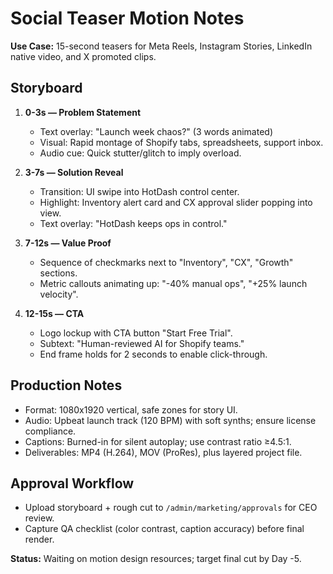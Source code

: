 # Social Teaser Motion Notes

**Use Case:** 15-second teasers for Meta Reels, Instagram Stories, LinkedIn native video, and X promoted clips.

## Storyboard

1. **0-3s — Problem Statement**
   - Text overlay: "Launch week chaos?" (3 words animated)
   - Visual: Rapid montage of Shopify tabs, spreadsheets, support inbox.
   - Audio cue: Quick stutter/glitch to imply overload.

2. **3-7s — Solution Reveal**
   - Transition: UI swipe into HotDash control center.
   - Highlight: Inventory alert card and CX approval slider popping into view.
   - Text overlay: "HotDash keeps ops in control."

3. **7-12s — Value Proof**
   - Sequence of checkmarks next to "Inventory", "CX", "Growth" sections.
   - Metric callouts animating up: "-40% manual ops", "+25% launch velocity".

4. **12-15s — CTA**
   - Logo lockup with CTA button "Start Free Trial".
   - Subtext: "Human-reviewed AI for Shopify teams."
   - End frame holds for 2 seconds to enable click-through.

## Production Notes

- Format: 1080x1920 vertical, safe zones for story UI.
- Audio: Upbeat launch track (120 BPM) with soft synths; ensure license compliance.
- Captions: Burned-in for silent autoplay; use contrast ratio ≥4.5:1.
- Deliverables: MP4 (H.264), MOV (ProRes), plus layered project file.

## Approval Workflow

- Upload storyboard + rough cut to `/admin/marketing/approvals` for CEO review.
- Capture QA checklist (color contrast, caption accuracy) before final render.

**Status:** Waiting on motion design resources; target final cut by Day -5.
